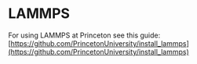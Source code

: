 # LAMMPS

For using LAMMPS at Princeton see this guide:
[https://github.com/PrincetonUniversity/install_lammps](https://github.com/PrincetonUniversity/install_lammps)
